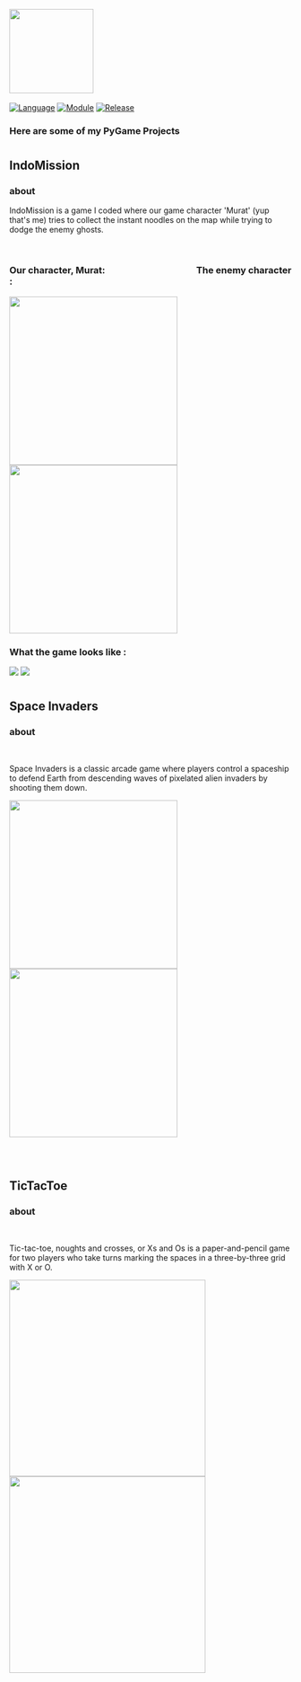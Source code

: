 <img src="https://www.pygame.org/docs/_images/pygame_logo.png"  height="150"></img> <br> <br>
[![Language](https://img.shields.io/badge/language-python-blue.svg?style=flat)](https://www.python.org)
[![Module](https://img.shields.io/badge/module-pygame-brightgreen.svg?style=flat)](http://www.pygame.org/news.html)
[![Release](https://img.shields.io/badge/release-v1.0-orange.svg?style=flat)](http://www.leejamesrobinson.com/space-invaders.html)
<h3>Here are some of my PyGame Projects</h3>

# <h2>IndoMission</h2>
<h3>about</h3>
<p>IndoMission is a game I coded where our game character 'Murat' (yup that's me) tries to collect the instant noodles on the map while trying to dodge the enemy ghosts.</p> <br>
<h3>Our character, Murat: &nbsp&nbsp&nbsp&nbsp&nbsp&nbsp&nbsp&nbsp&nbsp&nbsp&nbsp&nbsp&nbsp&nbsp&nbsp&nbsp&nbsp&nbsp&nbsp&nbsp&nbsp&nbsp&nbsp&nbsp&nbsp&nbsp&nbsp&nbsp&nbsp&nbsp&nbsp&nbsp&nbsp&nbsp&nbsp&nbsp&nbsp&nbsp&nbsp&nbsp The enemy character :  </h3>

<img src ="https://i.imgur.com/Qko9gv4_d.jpg?maxwidth=520&shape=thumb&fidelity=high" align = "left"  height = 300 width = 300></img>
<img src ="https://i.imgur.com/HvBaCmu_d.jpg?maxwidth=520&shape=thumb&fidelity=high" align = "center" height = 300 width = 300></img>


<h3>What the game looks like :</h3>
<img src ="https://i.imgur.com/MJxQf7G_d.jpg?maxwidth=520&shape=thumb&fidelity=high"  ></img>
<img src ="https://i.imgur.com/0KRDIwa_d.jpg?maxwidth=520&shape=thumb&fidelity=high"  ></img>






# <h2>Space Invaders</h2>
<h3>about</h3> <br>
<p>Space Invaders is a classic arcade game where players control a spaceship to defend Earth from descending waves of pixelated alien invaders by shooting them down.</p>

<img src ="https://i.imgur.com/EP4sW07.png" height="300" align="left"></img>
<img src ="https://i.imgur.com/hqG280h.png" height="300" align="center"></img> <br>
<br>
<br>
# <h2>TicTacToe</h2>

<h3>about</h3> <br>
<p>Tic-tac-toe, noughts and crosses, or Xs and Os is a paper-and-pencil game for two players who take turns marking the spaces in a three-by-three grid with X or O. </p>

<img src ="https://i.imgur.com/fQH7tVF_d.jpg?maxwidth=520&shape=thumb&fidelity=high" height="350" align="left"></img>
<img src ="https://i.imgur.com/ZUqhGSQ_d.jpg?maxwidth=520&shape=thumb&fidelity=high" height="350" align="center"></img>
<br> <br>

